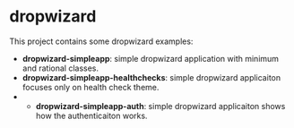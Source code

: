 dropwizard
==========

This project contains some dropwizard examples:


- **dropwizard-simpleapp**: simple dropwizard application with minimum and rational classes.
- **dropwizard-simpleapp-healthchecks**: simple dropwizard applicaiton focuses only on health check theme.
- - **dropwizard-simpleapp-auth**: simple dropwizard applicaiton shows how the authenticaiton works.
